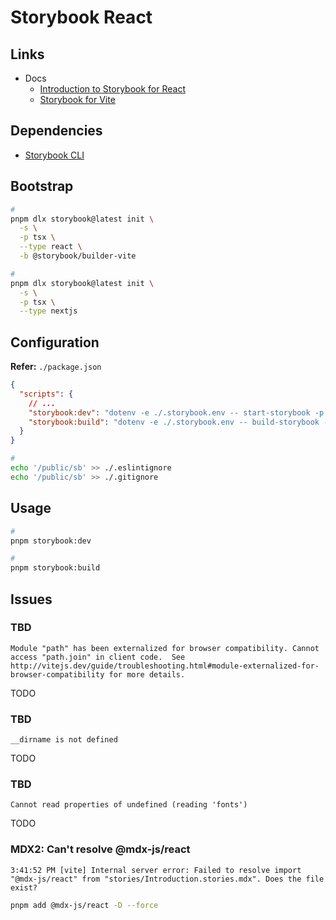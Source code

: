 # Storybook React

## Links

- Docs
  - [Introduction to Storybook for React](https://storybook.js.org/docs/react)
  - [Storybook for Vite](https://storybook.js.org/blog/storybook-for-vite)

## Dependencies

- [Storybook CLI](../README.md#cli)

## Bootstrap

<!--
export NODE_OPTIONS=--openssl-legacy-provider

echo 'shamefully-hoist = true' >> ./.npmrc
-->

<!--
pnpm config set auto-install-peers true
pnpm config set legacy-peer-deps true
-->

```sh
#
pnpm dlx storybook@latest init \
  -s \
  -p tsx \
  --type react \
  -b @storybook/builder-vite

#
pnpm dlx storybook@latest init \
  -s \
  -p tsx \
  --type nextjs
```

<!--
#
pnpm add react react-dom prop-types

#
pnpm add \
  @mdx-js/react@1 \
  @storybook/addon-backgrounds \
  @storybook/addon-docs \
  @storybook/addon-measure \
  @storybook/addon-outline \
  @storybook/addons \
  @storybook/channel-postmessage \
  @storybook/channel-websocket \
  @storybook/client-api \
  @storybook/preview-web \
  dotenv-cli \
  vite \
  -D
-->

## Configuration

**Refer:** `./package.json`

```json
{
  "scripts": {
    // ...
    "storybook:dev": "dotenv -e ./.storybook.env -- start-storybook -p 6006",
    "storybook:build": "dotenv -e ./.storybook.env -- build-storybook -o ./public/sb"
  }
}
```

```sh
#
echo '/public/sb' >> ./.eslintignore
echo '/public/sb' >> ./.gitignore
```

## Usage

```sh
#
pnpm storybook:dev

#
pnpm storybook:build
```

## Issues

### TBD

```log
Module "path" has been externalized for browser compatibility. Cannot access "path.join" in client code.  See http://vitejs.dev/guide/troubleshooting.html#module-externalized-for-browser-compatibility for more details.
```

TODO

### TBD

```log
__dirname is not defined
```

TODO

### TBD

```log
Cannot read properties of undefined (reading 'fonts')
```

TODO

### MDX2: Can't resolve @mdx-js/react

```log
3:41:52 PM [vite] Internal server error: Failed to resolve import "@mdx-js/react" from "stories/Introduction.stories.mdx". Does the file exist?
```

<!--
https://github.com/storybookjs/storybook/issues/18094
-->

```sh
pnpm add @mdx-js/react -D --force
```
